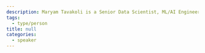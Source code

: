 ```yaml
---
description: Maryam Tavakoli is a Senior Data Scientist, ML/AI Engineer, with a PhD in Physics.
tags:
  - type/person
title: null
categories:
  - speaker
---
```

